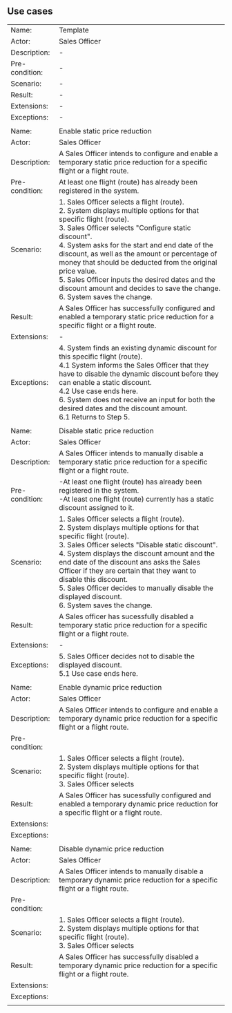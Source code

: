 ## Use cases

|   |   |
|---|---|
|Name:|Template|
|Actor:|Sales Officer|
|Description:|-|
|Pre-condition:|-|
|Scenario:|-|
|Result:|-|
|Extensions:|-|
|Exceptions:|-|
|   |   |
|Name:|Enable static price reduction|
|Actor:|Sales Officer|
|Description:|A Sales Officer intends to configure and enable a temporary static price reduction for a specific flight or a flight route.|
|Pre-condition:|At least one flight (route) has already been registered in the system.<br>|
|Scenario:|1. Sales Officer selects a flight (route).<br> 2. System displays multiple options for that specific flight (route).<br> 3. Sales Officer selects "Configure static discount".<br> 4. System asks for the start and end date of the discount, as well as the amount or percentage of money that should be deducted from the original price value.<br> 5. Sales Officer inputs the desired dates and the discount amount and decides to save the change.<br> 6. System saves the change. |
|Result:|A Sales Officer has successfully configured and enabled a temporary static price reduction for a specific flight or a flight route.|
|Extensions:|-|
|Exceptions:|4. System finds an existing dynamic discount for this specific flight (route).<br> 4.1 System informs the Sales Officer that they have to disable the dynamic discount before they can enable a static discount.<br> 4.2 Use case ends here.<br> 6. System does not receive an input for both the desired dates and the discount amount.<br> 6.1 Returns to Step 5. |
|   |   |
|Name:|Disable static price reduction|
|Actor:|Sales Officer|
|Description:|A Sales Officer intends to manually disable a temporary static price reduction for a specific flight or a flight route.|
|Pre-condition:|-At least one flight (route) has already been registered in the system.<br> -At least one flight (route) currently has a static discount assigned to it.|
|Scenario:|1. Sales Officer selects a flight (route).<br> 2. System displays multiple options for that specific flight (route).<br> 3. Sales Officer selects "Disable static discount".<br> 4. System displays the discount amount and the end date of the discount ans asks the Sales Officer if they are certain that they want to disable this discount.<br> 5. Sales Officer decides to manually disable the displayed discount.<br> 6. System saves the change. |
|Result:|A Sales officer has sucessfully disabled a temporary static price reduction for a specific flight or a flight route.|
|Extensions:|-|
|Exceptions:|5. Sales Officer decides not to disable the displayed discount.<br> 5.1 Use case ends here. |
|   |   |
|Name:|Enable dynamic price reduction|
|Actor:|Sales Officer|
|Description:|A Sales Officer intends to configure and enable a temporary dynamic price reduction for a specific flight or a flight route.|
|Pre-condition:||
|Scenario:|1. Sales Officer selects a flight (route).<br> 2. System displays multiple options for that specific flight (route).<br> 3. Sales Officer selects  |
|Result:|A Sales Officer has sucessfully configured and enabled a temporary dynamic price reduction for a specific flight or a flight route.|
|Extensions:||
|Exceptions:||
|   |   |
|Name:|Disable dynamic price reduction|
|Actor:|Sales Officer|
|Description:|A Sales Officer intends to manually disable a temporary dynamic price reduction for a specific flight or a flight route.|
|Pre-condition:||
|Scenario:|1. Sales Officer selects a flight (route).<br> 2. System displays multiple options for that specific flight (route).<br> 3. Sales Officer selects  |
|Result:|A Sales Officer has successfully disabled a temporary dynamic price reduction for a specific flight or a flight route.|
|Extensions:||
|Exceptions:||
|   |   |

